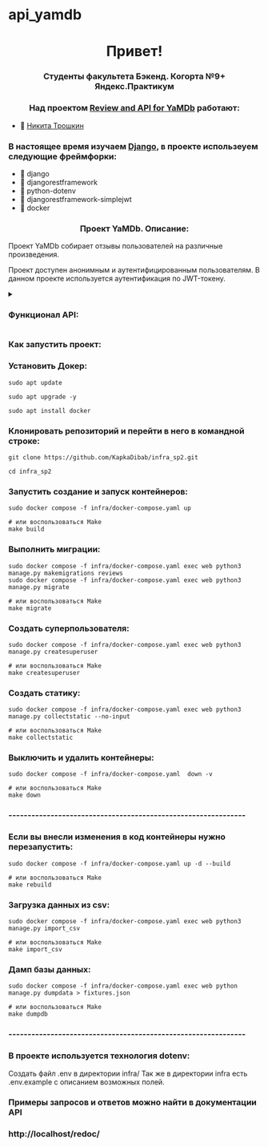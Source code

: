 # api_yamdb

<h1 align="center">Привет! </h1>
<h3 align="center">Студенты факультета Бэкенд. Когорта №9+ Яндекс.Практикум</h3>
<h3 align="center">Над проектом <a href="https://github.com/Victor-Manin/api_yamdb.git" target="_blank">Review and API for YaMDb</a> работают:</h3>

- 🌱 [Никита Трошкин](https://github.com/KapkaDibab)

<h3 align="left">В настоящее время изучаем <a href="https://www.djangoproject.com/" target="_blank" rel="noreferrer">Django</a>, в проекте использеуем следующие фреймфорки: </h3>

- 🔭 django
- 🔭 djangorestframework
- 🔭 python-dotenv
- 🔭 djangorestframework-simplejwt
- 🔭 docker

<h3 align="center">Проект YaMDb. Описание:</h3>
<p align="left">Проект YaMDb собирает отзывы пользователей на различные произведения.</p>
<p align="left">Проект доступен анонимным и аутентифицированным пользователям. 
В данном проекте используется аутентификация по JWT-токену.</p>

<details> 
  <summary><h3 align="left">Функционал API: </h3></summary>
    <details>
        <summary>1. Работа с отзывами: </summary>
            - Получение списка всех отзывов. Позволяет получить список всех отзывов.
            Права доступа: Доступно без токена;
            - Добавление нового отзыва. Позволяет добавить новый отзыв. Пользователь может оставить только один отзыв на произведение.
            Права доступа: Аутентифицированные пользователи;
            - Получение отзыва по id. Позволяет получить отзыв по id для указанного произведения. Права доступа: Доступно без токена;
            - Частичное обновление отзыва по id. Позволяет частичное обновить отзыв по id. Права доступа: Автор отзыва, модератор или администратор.;
            - Удаление отзыва по id. Позволяет удалить отзыв по id. 
            Права доступа: Автор отзыва, модератор или администратор.
    </details>
    <details>
        <summary>2. Работа с комментариями: </summary>
            - Получение списка всех комментариев к отзыву. Позволяет получить список всех комментариев к отзыву. Права доступа: Доступно без токена;
            - Добавление комментария. Позволяет добавить новый комментарий для отзыва. Права доступа: Аутентифицированные пользователи;
            - Получение комментария к отзыву. Позволяет получить комментарий для отзыва по id. Права доступа: Доступно без токена;
            - Частичное обновление комментария к отзыву. Позволяет частично обновить комментарий к отзыву по id. Права доступа: Автор комментария, модератор или администратор;
            - Удаление комментария к отзыву. Позволяет удалить комментарий к отзыву по id. Права доступа: Автор комментария, модератор или администратор.
    </details>
    <details>
        <summary>3. Работа с категориями: </summary>
            - Получение списка всех категорий. Позволяет получить список всех категорий. Права доступа: Доступно без токена;
            - Добавление новой категории. Позволяет создать категорию. Права доступа: Администратор;
            - Удаление категории. Позволяет удалить категорию. Права доступа: Администратор.
    </details>
    <details>
        <summary>4. Работа с категориями жанров: </summary>
            - Получение списка всех жанров. Позволяет получить список всех жанров. Права доступа: Доступно без токена;
            - Добавление жанра. Позволяет добавить жанр. Права доступа: Администратор;
            - Удаление жанра. Позволяет удалить жанр. Права доступа: Администратор.
    </details>
    <details>
        <summary>5. Работа с произведениями, к которым пишут отзывы (определённый фильм, книга или песенка) </summary>
            - Получение списка всех произведений. Позволяет получить список всех объектов. Права доступа: Доступно без токена;
            - Добавление произведения. Позволяет добавить новое произведение. Права доступа: Администратор.
            Нельзя добавлять произведения, которые еще не вышли (год выпуска не может быть больше текущего).
            При добавлении нового произведения требуется указать уже существующие категорию и жанр;
            - Получение информации о произведении. Позволяет получит информацию о произведении. Права доступа: Доступно без токена;
            - Частичное обновление информации о произведении. Позволяет обновить информацию о произведении. Права доступа: Администрато;
            - Удаление произведения. Позволяет удалить произведение. Права доступа: Администратор.
    </details>
    <details>
       <summary>6. Работа с пользователями: </summary>
            - Получение списка всех пользователей. Позволяет получить список всех пользователей. Права доступа: Администратор;
            - Добавление пользователя. Позволяет добавить нового пользователя. Права доступа: Администратор.
            Поля email и username должны быть уникальными;
            - Получение пользователя по username. Позволяет получить пользователя по username. Права доступа: Администратор;
            - изменение данных пользователя по username. Позволяет изменить данные пользователя по username.
            Права доступа: Администратор. Поля email и username должны быть уникальными.
    </details>
</details>



<h3 align="left">Как запустить проект:</h3>

### Установить Докер:
```
sudo apt update

sudo apt upgrade -y

sudo apt install docker
```

### Клонировать репозиторий и перейти в него в командной строке:
```
git clone https://github.com/KapkaDibab/infra_sp2.git

cd infra_sp2
```

### Запустить создание и запуск контейнеров:
```
sudo docker compose -f infra/docker-compose.yaml up

# или воспользоваться Make
make build
```

### Выполнить миграции:
```
sudo docker compose -f infra/docker-compose.yaml exec web python3 manage.py makemigrations reviews
sudo docker compose -f infra/docker-compose.yaml exec web python3 manage.py migrate

# или воспользоваться Make
make migrate
```

### Создать суперпользователя:
```
sudo docker compose -f infra/docker-compose.yaml exec web python3 manage.py createsuperuser

# или воспользоваться Make
make createsuperuser
```

### Создать статику:
```
sudo docker compose -f infra/docker-compose.yaml exec web python3 manage.py collectstatic --no-input

# или воспользоваться Make
make collectstatic
```

### Выключить и удалить контейнеры:
```
sudo docker compose -f infra/docker-compose.yaml  down -v

# или воспользоваться Make
make down
```
### --------------------------------------------------------------

### Если вы внесли изменения в код контейнеры нужно перезапустить:
```
sudo docker compose -f infra/docker-compose.yaml up -d --build

# или воспользоваться Make
make rebuild
```

### Загрузка данных из csv:
```
sudo docker compose -f infra/docker-compose.yaml exec web python3 manage.py import_csv

# или воспользоваться Make
make import_csv
```

### Дамп базы данных:
```
sudo docker compose -f infra/docker-compose.yaml exec web python manage.py dumpdata > fixtures.json

# или воспользоваться Make
make dumpdb
```

### --------------------------------------------------------------

### В проекте используется технология dotenv:
Создать файл .env в директории infra/
Так же в директории infra есть .env.example с описанием возможных полей.


### Примеры запросов и ответов можно найти в документации API
### http://localhost/redoc/

